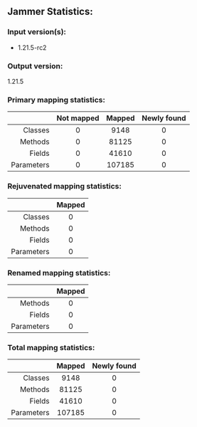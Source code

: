 Jammer Statistics:
------------------
### Input version(s):
- 1.21.5-rc2
### Output version:
1.21.5
### Primary mapping statistics:
|            | Not mapped | Mapped | Newly found |
| ----------:|:----------:|:------:|:-----------:|
|    Classes |     0      |  9148  |      0      |
|    Methods |     0      | 81125  |      0      |
|     Fields |     0      | 41610  |      0      |
| Parameters |     0      | 107185 |      0      |
### Rejuvenated mapping statistics:
|            | Mapped |
| ----------:|:------:|
|    Classes |   0    |
|    Methods |   0    |
|     Fields |   0    |
| Parameters |   0    |
### Renamed mapping statistics:
|            | Mapped |
| ----------:|:------:|
|    Methods |   0    |
|     Fields |   0    |
| Parameters |   0    |
### Total mapping statistics:
|            | Mapped | Newly found |
| ----------:|:------:|:-----------:|
|    Classes |  9148  |      0      |
|    Methods | 81125  |      0      |
|     Fields | 41610  |      0      |
| Parameters | 107185 |      0      |
